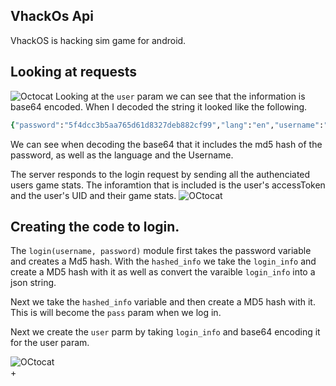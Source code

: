 ## VhackOs Api
VhackOS is hacking sim game for android. 

## Looking at requests
![Octocat](https://i.imgur.com/B4DH0sA.png=100x20)
Looking at the ```user``` param we can see that the information is base64 encoded. When I decoded the string it looked like the following.
<br>
```ruby
{"password":"5f4dcc3b5aa765d61d8327deb882cf99","lang":"en","username":"chickenWings"}
```
We can see when decoding the base64 that it includes the md5 hash of the password, as well as the language and the Username.


The server responds to the login request by sending all the authenciated users game stats. The inforamtion that is included is the user's accessToken and the user's UID and their game stats.
![OCtocat](https://i.imgur.com/PlUlePj.png=100x20)<br>
## Creating the code to login.
The ```login(username, password)``` module first takes the password variable and creates a Md5 hash. With the ```hashed_info``` we take the ```login_info``` and create a MD5 hash with it as well as convert the varaible ```login_info``` into a json string.<br>

Next we take the ```hashed_info``` variable and then create a MD5 hash with it. This is will become the ```pass``` param when we log in.<br>

Next we create the ```user``` parm by taking  ```login_info``` and base64 encoding it for the user param.

![OCtocat](https://i.imgur.com/AbLVy2n.png=100x20)
<br>
+
